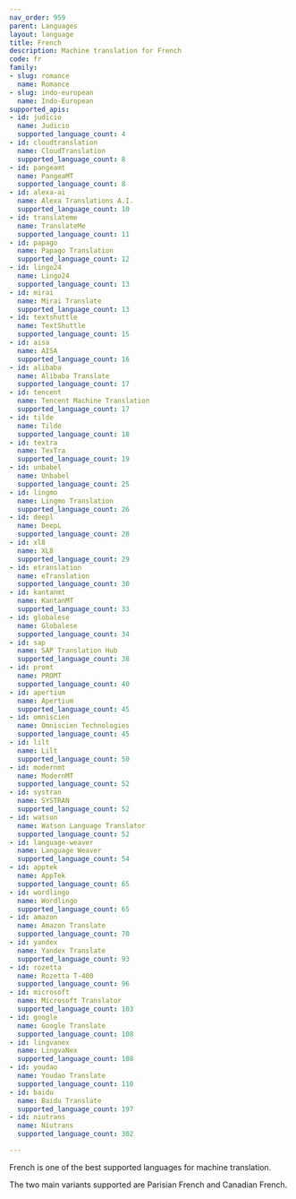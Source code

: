 ```yaml
---
nav_order: 959
parent: Languages
layout: language
title: French
description: Machine translation for French
code: fr
family:
- slug: romance
  name: Romance
- slug: indo-european
  name: Indo-European
supported_apis:
- id: judicio
  name: Judicio
  supported_language_count: 4
- id: cloudtranslation
  name: CloudTranslation
  supported_language_count: 8
- id: pangeamt
  name: PangeaMT
  supported_language_count: 8
- id: alexa-ai
  name: Alexa Translations A.I.
  supported_language_count: 10
- id: translateme
  name: TranslateMe
  supported_language_count: 11
- id: papago
  name: Papago Translation
  supported_language_count: 12
- id: lingo24
  name: Lingo24
  supported_language_count: 13
- id: mirai
  name: Mirai Translate
  supported_language_count: 13
- id: textshuttle
  name: TextShuttle
  supported_language_count: 15
- id: aisa
  name: AISA
  supported_language_count: 16
- id: alibaba
  name: Alibaba Translate
  supported_language_count: 17
- id: tencent
  name: Tencent Machine Translation
  supported_language_count: 17
- id: tilde
  name: Tilde
  supported_language_count: 18
- id: textra
  name: TexTra
  supported_language_count: 19
- id: unbabel
  name: Unbabel
  supported_language_count: 25
- id: lingmo
  name: Lingmo Translation
  supported_language_count: 26
- id: deepl
  name: DeepL
  supported_language_count: 28
- id: xl8
  name: XL8
  supported_language_count: 29
- id: etranslation
  name: eTranslation
  supported_language_count: 30
- id: kantanmt
  name: KantanMT
  supported_language_count: 33
- id: globalese
  name: Globalese
  supported_language_count: 34
- id: sap
  name: SAP Translation Hub
  supported_language_count: 38
- id: promt
  name: PROMT
  supported_language_count: 40
- id: apertium
  name: Apertium
  supported_language_count: 45
- id: omniscien
  name: Omniscien Technologies
  supported_language_count: 45
- id: lilt
  name: Lilt
  supported_language_count: 50
- id: modernmt
  name: ModernMT
  supported_language_count: 52
- id: systran
  name: SYSTRAN
  supported_language_count: 52
- id: watson
  name: Watson Language Translator
  supported_language_count: 52
- id: language-weaver
  name: Language Weaver
  supported_language_count: 54
- id: apptek
  name: AppTek
  supported_language_count: 65
- id: wordlingo
  name: Wordlingo
  supported_language_count: 65
- id: amazon
  name: Amazon Translate
  supported_language_count: 70
- id: yandex
  name: Yandex Translate
  supported_language_count: 93
- id: rozetta
  name: Rozetta T-400
  supported_language_count: 96
- id: microsoft
  name: Microsoft Translator
  supported_language_count: 103
- id: google
  name: Google Translate
  supported_language_count: 108
- id: lingvanex
  name: LingvaNex
  supported_language_count: 108
- id: youdao
  name: Youdao Translate
  supported_language_count: 110
- id: baidu
  name: Baidu Translate
  supported_language_count: 197
- id: niutrans
  name: Niutrans
  supported_language_count: 302

---
```


French is one of the best supported languages for machine translation.

The two main variants supported are Parisian French and Canadian French.
